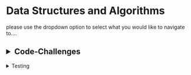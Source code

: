 # Data Structures and Algorithms

please use the dropdown option to select what you would like to navigate to....
<!-- TABLE OF CONTENTS -->
<h2>
<details>

<summary>Code-Challenges</summary>

[Linked List](./python/code_challenges/data_structures/linked_list/README.md)

[Zip List](./python/code_challenges/data_structures/linked_list/README.md)

[pseudoQueue](./python/code_challenges/stack_queue_pseudo/README.md)

[Animal Shelter](./python/code_challenges/stack_queue_animal_shelter/README.md)

[stack queue brackets](./python/code_challenges/stack_queue_brackets/README.md)

[Binary Tree](./python/code_challenges/data_structures/binary_tree/readme.md)

[Max Binary Tree](./python/code_challenges/data_structures/binary_tree/binary_tree_max.md)

[Tree Fizz Buzz](./python/code_challenges/tree_breadth_first/tree_fizz_buzz/CODE-CHALLENGE.MD)

[Insertion-sort](python/sorting/insertion/README.md)

[Merge-sort](python/sorting/merge/README.md)

[Quick-sort](python/sorting/quick/README.md)

[Linked-list-BST-Blog](python/lll_bst_class_28/README.md)

[HashTable](python/code_challenges/data_structures/hashtable.md)

[Hash Table repeated word](python/code_challenges/HashtableRepeatedWord.md)


</details>
</h2>


<details><summary>Testing</summary>
- to run tests, activate your virtual Environment then navigate to the tests folder and in the terminal run pytest inside the tests folder.
</details>
